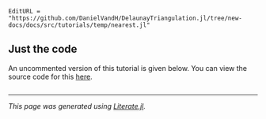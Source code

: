 ```@meta
EditURL = "https://github.com/DanielVandH/DelaunayTriangulation.jl/tree/new-docs/docs/src/tutorials/temp/nearest.jl"
```

## Just the code
An uncommented version of this tutorial is given below.
You can view the source code for this [here](https://github.com/DanielVandH/DelaunayTriangulation.jl/tree/new-docs/docs/src/tutorials/nearest.jl).

```julia

```

---

*This page was generated using [Literate.jl](https://github.com/fredrikekre/Literate.jl).*


